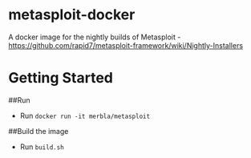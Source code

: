 # metasploit-docker
A docker image for the nightly builds of Metasploit - https://github.com/rapid7/metasploit-framework/wiki/Nightly-Installers

# Getting Started

##Run 
- Run `docker run -it merbla/metasploit`

##Build the image
- Run `build.sh`